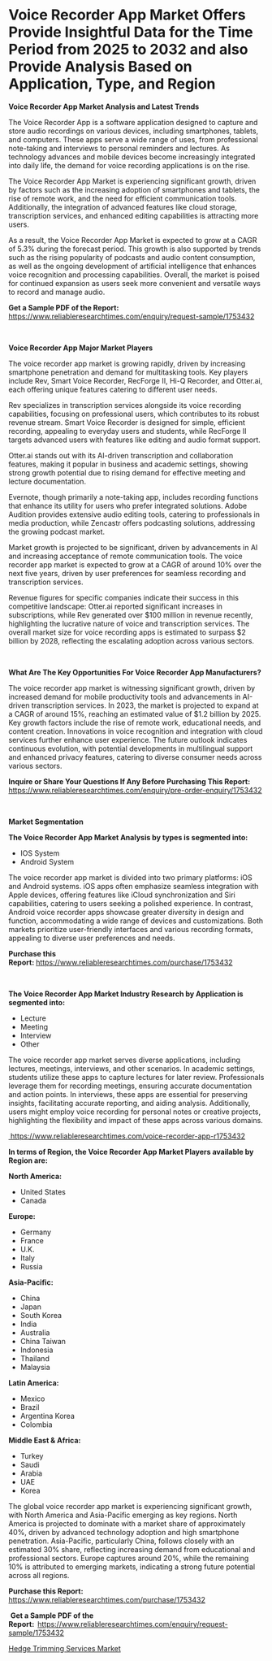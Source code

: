 <p><h1>Voice Recorder App Market Offers Provide Insightful Data for the Time Period from 2025 to 2032 and also Provide Analysis Based on Application, Type, and Region</h1></p><p><strong>Voice Recorder App Market Analysis and Latest Trends</strong></p>
<p><p>The Voice Recorder App is a software application designed to capture and store audio recordings on various devices, including smartphones, tablets, and computers. These apps serve a wide range of uses, from professional note-taking and interviews to personal reminders and lectures. As technology advances and mobile devices become increasingly integrated into daily life, the demand for voice recording applications is on the rise.</p><p>The Voice Recorder App Market is experiencing significant growth, driven by factors such as the increasing adoption of smartphones and tablets, the rise of remote work, and the need for efficient communication tools. Additionally, the integration of advanced features like cloud storage, transcription services, and enhanced editing capabilities is attracting more users. </p><p>As a result, the Voice Recorder App Market is expected to grow at a CAGR of 5.3% during the forecast period. This growth is also supported by trends such as the rising popularity of podcasts and audio content consumption, as well as the ongoing development of artificial intelligence that enhances voice recognition and processing capabilities. Overall, the market is poised for continued expansion as users seek more convenient and versatile ways to record and manage audio.</p></p>
<p><strong>Get a Sample PDF of the Report:&nbsp;</strong> <a href="https://www.reliableresearchtimes.com/enquiry/request-sample/1753432?utm_campaign=2203&utm_medium=2&utm_source=Github&utm_content=ia&utm_term=09032025&utm_id=voice-recorder-app">https://www.reliableresearchtimes.com/enquiry/request-sample/1753432</a></p>
<p>&nbsp;</p>
<p><strong>Voice Recorder App Major Market Players</strong></p>
<p><p>The voice recorder app market is growing rapidly, driven by increasing smartphone penetration and demand for multitasking tools. Key players include Rev, Smart Voice Recorder, RecForge II, Hi-Q Recorder, and Otter.ai, each offering unique features catering to different user needs.</p><p>Rev specializes in transcription services alongside its voice recording capabilities, focusing on professional users, which contributes to its robust revenue stream. Smart Voice Recorder is designed for simple, efficient recording, appealing to everyday users and students, while RecForge II targets advanced users with features like editing and audio format support.</p><p>Otter.ai stands out with its AI-driven transcription and collaboration features, making it popular in business and academic settings, showing strong growth potential due to rising demand for effective meeting and lecture documentation. </p><p>Evernote, though primarily a note-taking app, includes recording functions that enhance its utility for users who prefer integrated solutions. Adobe Audition provides extensive audio editing tools, catering to professionals in media production, while Zencastr offers podcasting solutions, addressing the growing podcast market.</p><p>Market growth is projected to be significant, driven by advancements in AI and increasing acceptance of remote communication tools. The voice recorder app market is expected to grow at a CAGR of around 10% over the next five years, driven by user preferences for seamless recording and transcription services.</p><p>Revenue figures for specific companies indicate their success in this competitive landscape: Otter.ai reported significant increases in subscriptions, while Rev generated over $100 million in revenue recently, highlighting the lucrative nature of voice and transcription services. The overall market size for voice recording apps is estimated to surpass $2 billion by 2028, reflecting the escalating adoption across various sectors.</p></p>
<p>&nbsp;</p>
<p><strong>What Are The Key Opportunities For Voice Recorder App Manufacturers?</strong></p>
<p><p>The voice recorder app market is witnessing significant growth, driven by increased demand for mobile productivity tools and advancements in AI-driven transcription services. In 2023, the market is projected to expand at a CAGR of around 15%, reaching an estimated value of $1.2 billion by 2025. Key growth factors include the rise of remote work, educational needs, and content creation. Innovations in voice recognition and integration with cloud services further enhance user experience. The future outlook indicates continuous evolution, with potential developments in multilingual support and enhanced privacy features, catering to diverse consumer needs across various sectors.</p></p>
<p><strong>Inquire or Share Your Questions If Any Before Purchasing This Report:</strong> <a href="https://www.reliableresearchtimes.com/enquiry/pre-order-enquiry/1753432?utm_campaign=2203&utm_medium=2&utm_source=Github&utm_content=ia&utm_term=09032025&utm_id=voice-recorder-app">https://www.reliableresearchtimes.com/enquiry/pre-order-enquiry/1753432</a></p>
<p>&nbsp;</p>
<p><strong>Market Segmentation</strong></p>
<p><strong>The Voice Recorder App Market Analysis by types is segmented into:</strong></p>
<p><ul><li>IOS System</li><li>Android System</li></ul></p>
<p><p>The voice recorder app market is divided into two primary platforms: iOS and Android systems. iOS apps often emphasize seamless integration with Apple devices, offering features like iCloud synchronization and Siri capabilities, catering to users seeking a polished experience. In contrast, Android voice recorder apps showcase greater diversity in design and function, accommodating a wide range of devices and customizations. Both markets prioritize user-friendly interfaces and various recording formats, appealing to diverse user preferences and needs.</p></p>
<p><strong>Purchase this Report:&nbsp;</strong><a href="https://www.reliableresearchtimes.com/purchase/1753432?utm_campaign=2203&utm_medium=2&utm_source=Github&utm_content=ia&utm_term=09032025&utm_id=voice-recorder-app">https://www.reliableresearchtimes.com/purchase/1753432</a></p>
<p>&nbsp;</p>
<p><strong>The Voice Recorder App Market Industry Research by Application is segmented into:</strong></p>
<p><ul><li>Lecture</li><li>Meeting</li><li>Interview</li><li>Other</li></ul></p>
<p><p>The voice recorder app market serves diverse applications, including lectures, meetings, interviews, and other scenarios. In academic settings, students utilize these apps to capture lectures for later review. Professionals leverage them for recording meetings, ensuring accurate documentation and action points. In interviews, these apps are essential for preserving insights, facilitating accurate reporting, and aiding analysis. Additionally, users might employ voice recording for personal notes or creative projects, highlighting the flexibility and impact of these apps across various domains.</p></p>
<p><a href="https://www.reliableresearchtimes.com/voice-recorder-app-r1753432?utm_campaign=2203&utm_medium=2&utm_source=Github&utm_content=ia&utm_term=09032025&utm_id=voice-recorder-app">&nbsp;https://www.reliableresearchtimes.com/voice-recorder-app-r1753432</a></p>
<p><strong>In terms of Region, the Voice Recorder App Market Players available by Region are:</strong></p>
<p>
    <p> <strong> North America: </strong>
        <ul>
            <li>United States</li>
            <li>Canada</li>
        </ul>
        </p> 
    <p> <strong> Europe: </strong>
        <ul>
            <li>Germany</li>
            <li>France</li>
            <li>U.K.</li>
            <li>Italy</li>
            <li>Russia</li>
        </ul>
        </p> 
    <p> <strong> Asia-Pacific: </strong>
        <ul>
            <li>China</li>
            <li>Japan</li>
            <li>South Korea</li>
            <li>India</li>
            <li>Australia</li>
            <li>China Taiwan</li>
            <li>Indonesia</li>
            <li>Thailand</li>
            <li>Malaysia</li>
        </ul>
        </p> 
    <p> <strong> Latin America: </strong>
        <ul>
            <li>Mexico</li>
            <li>Brazil</li>
            <li>Argentina Korea</li>
            <li>Colombia</li>
        </ul>
        </p> 
    <p> <strong> Middle East & Africa: </strong>
        <ul>
            <li>Turkey</li>
            <li>Saudi</li>
            <li>Arabia</li>
            <li>UAE</li>
            <li>Korea</li>
        </ul>
    </p>
    </p>
<p><p>The global voice recorder app market is experiencing significant growth, with North America and Asia-Pacific emerging as key regions. North America is projected to dominate with a market share of approximately 40%, driven by advanced technology adoption and high smartphone penetration. Asia-Pacific, particularly China, follows closely with an estimated 30% share, reflecting increasing demand from educational and professional sectors. Europe captures around 20%, while the remaining 10% is attributed to emerging markets, indicating a strong future potential across all regions.</p></p>
<p><strong>Purchase this Report: </strong><a href="https://www.reliableresearchtimes.com/purchase/1753432?utm_campaign=2203&utm_medium=2&utm_source=Github&utm_content=ia&utm_term=09032025&utm_id=voice-recorder-app">https://www.reliableresearchtimes.com/purchase/1753432</a></p>
<p>&nbsp;<strong>Get a Sample PDF of the Report:&nbsp;&nbsp;</strong><a href="https://www.reliableresearchtimes.com/enquiry/request-sample/1753432?utm_campaign=2203&utm_medium=2&utm_source=Github&utm_content=ia&utm_term=09032025&utm_id=voice-recorder-app">https://www.reliableresearchtimes.com/enquiry/request-sample/1753432</a></p>
<p><strong></strong></p>
<p><p><a href="https://github.com/HobertDavis43/Market-Research-Report-List-1/blob/main/hedge-trimming-services-market.md?utm_campaign=2203&utm_medium=2&utm_source=Github&utm_content=ia&utm_term=09032025&utm_id=voice-recorder-app">Hedge Trimming Services Market</a></p></p>